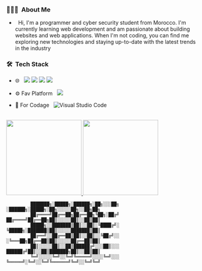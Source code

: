 <h3> 👨🏻‍💻 &nbsp;About Me </h3>

- &nbsp; Hi, I'm a programmer and cyber security student from Morocco. I'm currently learning web development and am passionate about building websites and web applications. When I'm not coding, you can find me exploring new technologies and staying up-to-date with the latest trends in the industry

<h3> 🛠 &nbsp;Tech Stack</h3>
 
- 🌐  &nbsp; <img src="https://img.shields.io/badge/python%20-%23323330.svg?&style=for-the-badge&logo=python&logoColor=yellow"/>                                  <img src="https://img.shields.io/badge/html%20-%23323330.svg?&style=for-the-badge&logo=html&logoColor=white"/>                                                       <img src="https://img.shields.io/badge/css%20-%23323330.svg?&style=for-the-badge&logo=css&logoColor=blue"/>                                                        <img src="https://img.shields.io/badge/javascript%20-%23323330.svg?&style=for-the-badge&logo=javascript&logoColor=yellow"/>

- ⚙️ Fav Platform &nbsp;
  <img src="https://img.shields.io/badge/github%20-%23121011.svg?&style=for-the-badge&logo=github&logoColor=white"/>

- 🔧 For Codage  &nbsp;
 ![Visual Studio Code](https://img.shields.io/badge/-VsCode-2C2C32?style=flat-square&logo=visual-studio-code&logoColor=0078D7) 

<br/>

<a href="https://github.com/f0dysalhi">
  <img height="200em" src="https://github-readme-stats.vercel.app/api?username=f0dysalhi&theme=buefy&show_icons=true" />
  <img height="200em" src="https://github-readme-stats.vercel.app/api/top-langs/?username=f0dysalhi&theme=buefy&layout=compact" />
</a>

<br/>

             ███████╗░█████╗░██████╗░██╗░░░██╗  ░██████╗░█████╗░██╗░░░░░██╗░░██╗██╗
             ██╔════╝██╔══██╗██╔══██╗╚██╗░██╔╝  ██╔════╝██╔══██╗██║░░░░░██║░░██║██║
             █████╗░░███████║██║░░██║░╚████╔╝░  ╚█████╗░███████║██║░░░░░███████║██║
             ██╔══╝░░██╔══██║██║░░██║░░╚██╔╝░░  ░╚═══██╗██╔══██║██║░░░░░██╔══██║██║
             ██║░░░░░██║░░██║██████╔╝░░░██║░░░  ██████╔╝██║░░██║███████╗██║░░██║██║        
             ╚═╝░░░░░╚═╝░░╚═╝╚═════╝░░░░╚═╝░░░  ╚═════╝░╚═╝░░╚═╝╚══════╝╚═╝░░╚═╝╚═╝
